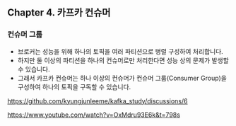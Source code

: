 ## Chapter 4. 카프카 컨슈머 

### 컨슈머 그룹
- 브로커는 성능을 위해 하나의 토픽을 여러 파티션으로 병렬 구성하여 처리합니다. 
- 하지만 둘 이상의 파티션을 하나의 컨슈머로만 처리한다면 성능 상의 문제가 발생할 수 있습니다. 
- 그래서 카프카 컨슈머는 하나 이상의 컨슈머가 컨슈머 그룹(Consumer Group)을 구성하여 하나의 토픽을 구독할 수 있습니다.

https://github.com/kyungjunleeme/kafka_study/discussions/6

https://www.youtube.com/watch?v=OxMdru93E6k&t=798s